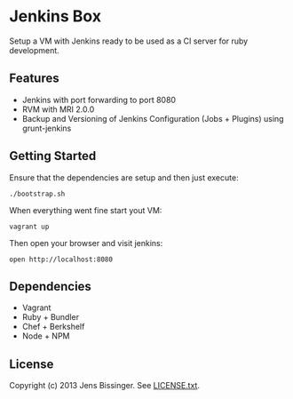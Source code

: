 # Jenkins Box

Setup a VM with Jenkins ready to be used as a CI server for ruby development.

## Features

- Jenkins with port forwarding to port 8080
- RVM with MRI 2.0.0
- Backup and Versioning of Jenkins Configuration (Jobs + Plugins) using grunt-jenkins

## Getting Started

Ensure that the dependencies are setup and then just execute:

    ./bootstrap.sh

When everything went fine start yout VM:

    vagrant up

Then open your browser and visit jenkins:

    open http://localhost:8080

## Dependencies

- Vagrant
- Ruby + Bundler
- Chef + Berkshelf
- Node + NPM

## License

Copyright (c) 2013 Jens Bissinger. See [LICENSE.txt](LICENSE.txt).
